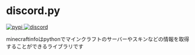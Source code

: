 discord.py
==========
<a href="https://pypi.python.org/pypi/minecraftinfo">
<img src="https://img.shields.io/pypi/v/minecraftinfo.svg" alt="pypi">
</a> 
<a href="https://discord.com/invite/xWvSTkjNm3">
<img scr="https://discord.com/api/guilds/1164890966507913237/embed.png" alt="discord">
</a>

minecraftinfoはpythonでマインクラフトのサーバーやスキンなどの情報を取得することができるライブラリです

